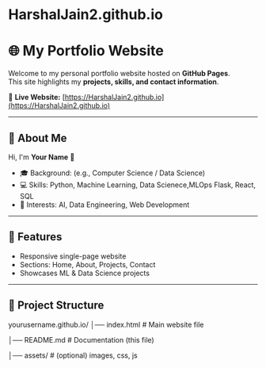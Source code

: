 # HarshalJain2.github.io

# 🌐 My Portfolio Website

Welcome to my personal portfolio website hosted on **GitHub Pages**.  
This site highlights my **projects, skills, and contact information**.

🔗 **Live Website:** [https://HarshalJain2.github.io](https://HarshalJain2.github.io)

---

## 📖 About Me
Hi, I'm **Your Name** 👋  
- 🎓 Background: (e.g., Computer Science / Data Science)  
- 💻 Skills: Python, Machine Learning, Data Scienece,MLOps Flask, React, SQL  
- 🚀 Interests: AI, Data Engineering, Web Development  

---

## 🚀 Features
- Responsive single-page website  
- Sections: Home, About, Projects, Contact  
- Showcases ML & Data Science projects  

---

## 📂 Project Structure

yourusername.github.io/
│── index.html # Main website file

│── README.md # Documentation (this file)

│── assets/ # (optional) images, css, js

